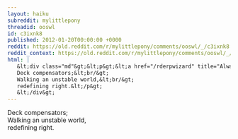 ```yaml
---
layout: haiku
subreddit: mylittlepony
threadid: ooswl
id: c3ixnk8
published: 2012-01-20T00:00:00 +0000
reddit: https://old.reddit.com/r/mylittlepony/comments/ooswl/_/c3ixnk8
reddit_context: https://old.reddit.com/r/mylittlepony/comments/ooswl/_/c3ixnk8?context=3
html: |
   &lt;div class="md"&gt;&lt;p&gt;&lt;a href="/rderpwizard" title="Always Relevant / Blessed Seeing Without Sight / Paper Bag Princess"&gt;&lt;/a&gt;
   Deck compensators;&lt;br/&gt;
   Walking an unstable world,&lt;br/&gt;
   redefining right.&lt;/p&gt;
   &lt;/div&gt;
---
```


[](/rderpwizard "Always Relevant / Blessed Seeing Without Sight / Paper Bag Princess")
Deck compensators;  
Walking an unstable world,   
redefining right.